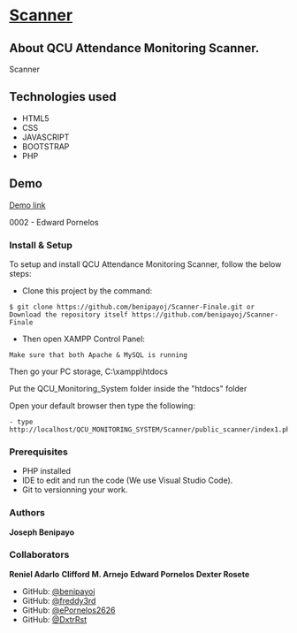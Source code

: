 <p align="center"><a href="https://scanner-qr.qcu-fms.site/" target="_blank"><h1>Scanner</h1></a></p>

## About QCU Attendance Monitoring Scanner.

Scanner 

## Technologies used 
- HTML5
- CSS
- JAVASCRIPT
- BOOTSTRAP
- PHP


## Demo
<a href="https://scanner-try.qcu-fms.site/">Demo link</a> 

0002 - Edward Pornelos

### Install & Setup

To setup and install QCU Attendance Monitoring Scanner, follow the below steps:
- Clone this project by the command: 

```
$ git clone https://github.com/benipayoj/Scanner-Finale.git or Download the repository itself https://github.com/benipayoj/Scanner-Finale
```

- Then open XAMPP Control Panel:

```
Make sure that both Apache & MySQL is running
```

Then go your PC storage, C:\xampp\htdocs 

Put the QCU_Monitoring_System folder inside the "htdocs" folder

Open your default browser then type the following:

```
- type http://localhost/QCU_MONITORING_SYSTEM/Scanner/public_scanner/index1.php

```

### Prerequisites
- PHP installed
- IDE to edit and run the code (We use Visual Studio Code).
- Git to versionning your work.

### Authors
 **Joseph Benipayo**
### Collaborators 
 **Reniel Adarlo**
 **Clifford M. Arnejo**
 **Edward Pornelos**
 **Dexter Rosete**

- GitHub: [@benipayoj](https://github.com/benipayoj)
- GitHub: [@freddy3rd](https://github.com/freddy3rd)
- GitHub: [@ePornelos2626](https://github.com/ePornelos2626)
- GitHub: [@DxtrRst](https://github.com/DxtrRst)



